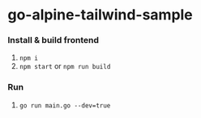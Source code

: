 # go-alpine-tailwind-sample

### Install & build frontend
1. `npm i`
2. `npm start` or `npm run build`

### Run
1. `go run main.go --dev=true`
